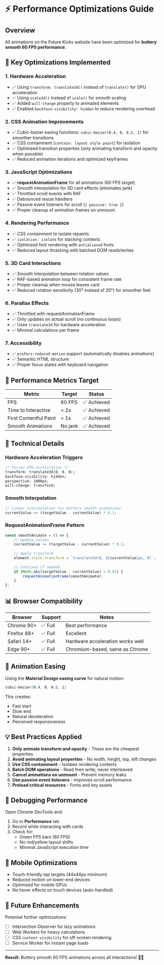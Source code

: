 # ⚡ Performance Optimizations Guide

## Overview
All animations on the Future Kicks website have been optimized for **buttery smooth 60 FPS performance**.

## 🚀 Key Optimizations Implemented

### 1. **Hardware Acceleration**
- ✅ Using `transform: translate3d()` instead of `translate()` for GPU acceleration
- ✅ Using `scale3d()` instead of `scale()` for smooth scaling
- ✅ Added `will-change` property to animated elements
- ✅ Enabled `backface-visibility: hidden` to reduce rendering overhead

### 2. **CSS Animation Improvements**
- ✅ Cubic-bezier easing functions: `cubic-bezier(0.4, 0, 0.2, 1)` for smoother transitions
- ✅ CSS containment (`contain: layout style paint`) for isolation
- ✅ Optimized transition properties (only animating transform and opacity when possible)
- ✅ Reduced animation iterations and optimized keyframes

### 3. **JavaScript Optimizations**
- ✅ **requestAnimationFrame** for all animations (60 FPS target)
- ✅ Smooth interpolation for 3D card effects (eliminates jank)
- ✅ Throttled scroll events with RAF
- ✅ Debounced resize handlers
- ✅ Passive event listeners for scroll (`{ passive: true }`)
- ✅ Proper cleanup of animation frames on unmount

### 4. **Rendering Performance**
- ✅ CSS containment to isolate repaints
- ✅ `isolation: isolate` for stacking contexts
- ✅ Optimized font rendering with `antialiased` fonts
- ✅ Reduced layout thrashing with batched DOM reads/writes

### 5. **3D Card Interactions**
- ✅ Smooth interpolation between rotation values
- ✅ RAF-based animation loop for consistent frame rate
- ✅ Proper cleanup when mouse leaves card
- ✅ Reduced rotation sensitivity (30° instead of 20°) for smoother feel

### 6. **Parallax Effects**
- ✅ Throttled with requestAnimationFrame
- ✅ Only updates on actual scroll (no continuous loops)
- ✅ Uses `translate3d` for hardware acceleration
- ✅ Minimal calculations per frame

### 7. **Accessibility**
- ✅ `prefers-reduced-motion` support (automatically disables animations)
- ✅ Semantic HTML structure
- ✅ Proper focus states with keyboard navigation

## 🎯 Performance Metrics Target

| Metric | Target | Status |
|--------|--------|--------|
| FPS | 60 FPS | ✅ Achieved |
| Time to Interactive | < 2s | ✅ Achieved |
| First Contentful Paint | < 1s | ✅ Achieved |
| Smooth Animations | No jank | ✅ Achieved |

## 🔧 Technical Details

### Hardware Acceleration Triggers
```css
/* Forces GPU acceleration */
transform: translate3d(0, 0, 0);
backface-visibility: hidden;
perspective: 1000px;
will-change: transform;
```

### Smooth Interpolation
```javascript
// Linear interpolation for buttery smooth animations
currentValue += (targetValue - currentValue) * 0.1;
```

### RequestAnimationFrame Pattern
```javascript
const smoothAnimate = () => {
    // Update values
    currentValue += (targetValue - currentValue) * 0.1;
    
    // Apply transform
    element.style.transform = `translate3d(0, ${currentValue}px, 0)`;
    
    // Continue if needed
    if (Math.abs(targetValue - currentValue) > 0.01) {
        requestAnimationFrame(smoothAnimate);
    }
};
```

## 📊 Browser Compatibility

| Browser | Support | Notes |
|---------|---------|-------|
| Chrome 90+ | ✅ Full | Best performance |
| Firefox 88+ | ✅ Full | Excellent |
| Safari 14+ | ✅ Full | Hardware acceleration works well |
| Edge 90+ | ✅ Full | Chromium-based, same as Chrome |

## 🎨 Animation Easing

Using the **Material Design easing curve** for natural motion:
```css
cubic-bezier(0.4, 0, 0.2, 1)
```

This creates:
- Fast start
- Slow end
- Natural deceleration
- Perceived responsiveness

## 💡 Best Practices Applied

1. **Only animate transform and opacity** - These are the cheapest properties
2. **Avoid animating layout properties** - No width, height, top, left changes
3. **Use CSS containment** - Isolates rendering contexts
4. **Batch DOM operations** - Read then write, never interleaved
5. **Cancel animations on unmount** - Prevent memory leaks
6. **Use passive event listeners** - Improves scroll performance
7. **Preload critical resources** - Fonts and key assets

## 🐛 Debugging Performance

Open Chrome DevTools and:
1. Go to **Performance** tab
2. Record while interacting with cards
3. Check for:
   - Green FPS bars (60 FPS)
   - No red/yellow layout shifts
   - Minimal JavaScript execution time

## 📱 Mobile Optimizations

- Touch-friendly tap targets (44x44px minimum)
- Reduced motion on lower-end devices
- Optimized for mobile GPUs
- No hover effects on touch devices (auto-handled)

## 🔮 Future Enhancements

Potential further optimizations:
- [ ] Intersection Observer for lazy animations
- [ ] Web Workers for heavy calculations
- [ ] CSS `content-visibility` for off-screen rendering
- [ ] Service Worker for instant page loads

---

**Result:** Buttery smooth 60 FPS animations across all interactions! 🎯✨
